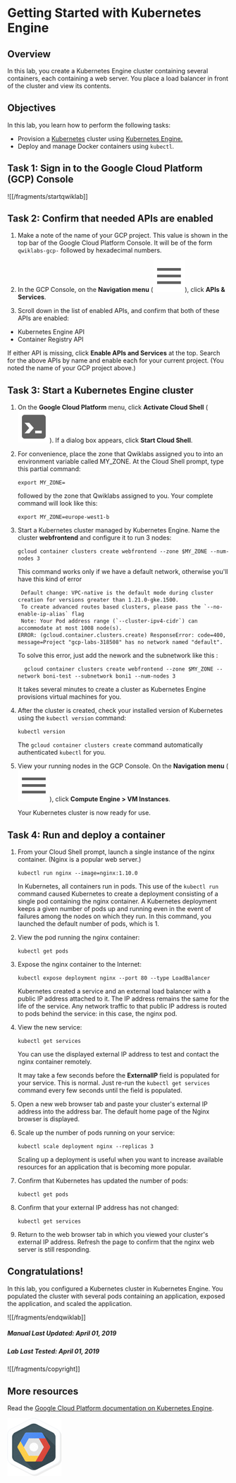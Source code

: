 # Getting Started with Kubernetes Engine

## Overview

In this lab, you create a Kubernetes Engine cluster containing several containers, each containing a web server. You place a load balancer in front of the cluster and view its contents.

## Objectives

In this lab, you learn how to perform the following tasks:

* Provision a  [Kubernetes](http://kubernetes.io) cluster using  [Kubernetes Engine.](https://cloud.google.com/container-engine)
* Deploy and manage Docker containers using `kubectl`.

## Task 1: Sign in to the Google Cloud Platform (GCP) Console

![[/fragments/startqwiklab]]

## Task 2: Confirm that needed APIs are enabled

1. Make a note of the name of your GCP project. This value is shown in the top bar of the Google Cloud Platform Console. It will be of the form `qwiklabs-gcp-` followed by hexadecimal numbers.

2. In the GCP Console, on the __Navigation menu__ (![Navigation menu](img/menu.png)), click __APIs & Services__.

3. Scroll down in the list of enabled APIs, and confirm that both of these APIs are enabled:

*  Kubernetes Engine API
*  Container Registry API

If either API is missing, click __Enable APIs and Services__ at the top. Search for the above APIs by name and enable each for your current project. (You noted the name of your GCP project above.)

## Task 3: Start a Kubernetes Engine cluster

1. On the __Google Cloud Platform__ menu, click __Activate Cloud Shell__ (![Activate Cloud Shell](img/devshell.png)). If a dialog box appears, click __Start Cloud Shell__.

2. For convenience, place the zone that Qwiklabs assigned you to into an environment variable called MY_ZONE. At the Cloud Shell prompt, type this partial command:

    ```
    export MY_ZONE=
    ```

    followed by the zone that Qwiklabs assigned to you. Your complete command will look like this:

    ```
    export MY_ZONE=europe-west1-b
    ```

3. Start a Kubernetes cluster managed by Kubernetes Engine. Name the cluster __webfrontend__  and configure it to run 3 nodes:

    ```
    gcloud container clusters create webfrontend --zone $MY_ZONE --num-nodes 3
    ```
    This command works only if we have a default network, otherwise you'll have this kind of error
    
    ``` 
     Default change: VPC-native is the default mode during cluster creation for versions greater than 1.21.0-gke.1500. 
     To create advanced routes based clusters, please pass the `--no-enable-ip-alias` flag 
     Note: Your Pod address range (`--cluster-ipv4-cidr`) can accommodate at most 1008 node(s).
    ERROR: (gcloud.container.clusters.create) ResponseError: code=400, message=Project "gcp-labs-318508" has no network named "default".
    ```
    To solve this error, just add the nework and the subnetwork like this :
    ```
      gcloud container clusters create webfrontend --zone $MY_ZONE --network boni-test --subnetwork boni1 --num-nodes 3
    ```

    It takes several minutes to create a cluster as Kubernetes Engine provisions virtual machines for you.

4. After the cluster is created, check your installed version of Kubernetes using the `kubectl version` command:

    ```
    kubectl version
    ```

    The ```gcloud container clusters create``` command automatically authenticated ```kubectl``` for you.

5. View your running nodes in the GCP Console. On the __Navigation menu__ (![Navigation menu](img/menu.png)), click __Compute Engine \> VM Instances__.

    Your Kubernetes cluster is now ready for use.

## Task 4: Run and deploy a container

1. From your Cloud Shell prompt, launch a single instance of the nginx container. (Nginx is a popular web server.)

    ```
    kubectl run nginx --image=nginx:1.10.0
    ```

    In Kubernetes, all containers run in pods. This use of the ```kubectl run``` command caused Kubernetes to create a deployment consisting of a single pod containing the nginx container. A Kubernetes deployment keeps a given number of pods up and running even in the event of failures among the nodes on which they run. In this command, you launched the default number of pods, which is 1.

2. View the pod running the nginx container:

    ```
    kubectl get pods
    ```

3. Expose the nginx container to the Internet:

    ```
    kubectl expose deployment nginx --port 80 --type LoadBalancer
    ```

    Kubernetes created a service and an external load balancer with a public IP address attached to it. The IP address remains the same for the life of the service. Any network traffic to that public IP address is routed to pods behind the service: in this case, the nginx pod.

4. View the new service:

    ```
    kubectl get services
    ```

    You can use the displayed external IP address to test and contact the nginx container remotely.

    It may take a few seconds before the __ExternalIP__ field is populated for your service. This is normal. Just re-run the ```kubectl get services``` command every few seconds until the field is populated.

5. Open a new web browser tab and paste your cluster's external IP address into the address bar. The default home page of the Nginx browser is displayed.

6. Scale up the number of pods running on your service:

    ```
    kubectl scale deployment nginx --replicas 3
    ```

    Scaling up a deployment is useful when you want to increase available resources for an application that is becoming more popular.

7. Confirm that Kubernetes has updated the number of pods:

    ```
    kubectl get pods
    ```

8. Confirm that your external IP address has not changed:

    ```
    kubectl get services
    ```

9. Return to the web browser tab in which you viewed your cluster's external IP address. Refresh the page to confirm that the nginx web server is still responding.


## Congratulations!

In this lab, you configured a Kubernetes cluster in Kubernetes Engine. You populated the cluster with several pods containing an application, exposed the application, and scaled the application.

![[/fragments/endqwiklab]]

##### Manual Last Updated: April 01, 2019

##### Lab Last Tested: April 01, 2019

![[/fragments/copyright]]

## More resources

Read the  [Google Cloud Platform documentation on Kubernetes Engine](https://cloud.google.com/kubernetes-engine/docs/).

![827b33e18db55754.png](img/827b33e18db55754.png)
